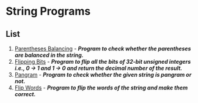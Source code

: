 # String Programs

## List
1. [Parentheses Balancing](/Strings/Programs/List/ParenthesesBalancing.py) - _**Program to check whether the parentheses are balanced in the string.**_
2. [Flipping Bits](/Strings/Programs/List/FlippingBits.py) - _**Program to flip all the bits of 32-bit unsigned integers i.e., 0 -> 1 and 1 -> 0 and return the decimal number of the result.**_
3. [Pangram](/Strings/Programs/List/Pangram.py) - _**Program to check whether the given string is pangram or not.**_
4. [Flip Words](/Strings/Programs/List/FlipWords.py) - _**Program to flip the words of the string and make them correct.**_

